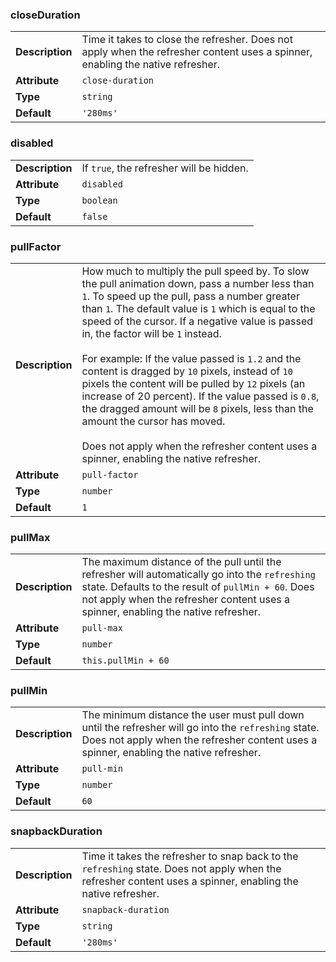 

### closeDuration 

| | |
| --- | --- |
| **Description** | Time it takes to close the refresher. Does not apply when the refresher content uses a spinner, enabling the native refresher. |
| **Attribute** | `close-duration` |
| **Type** | `string` |
| **Default** | `'280ms'` |



### disabled 

| | |
| --- | --- |
| **Description** | If `true`, the refresher will be hidden. |
| **Attribute** | `disabled` |
| **Type** | `boolean` |
| **Default** | `false` |



### pullFactor 

| | |
| --- | --- |
| **Description** | How much to multiply the pull speed by. To slow the pull animation down, pass a number less than `1`. To speed up the pull, pass a number greater than `1`. The default value is `1` which is equal to the speed of the cursor. If a negative value is passed in, the factor will be `1` instead.<br /><br />For example: If the value passed is `1.2` and the content is dragged by `10` pixels, instead of `10` pixels the content will be pulled by `12` pixels (an increase of 20 percent). If the value passed is `0.8`, the dragged amount will be `8` pixels, less than the amount the cursor has moved.<br /><br />Does not apply when the refresher content uses a spinner, enabling the native refresher. |
| **Attribute** | `pull-factor` |
| **Type** | `number` |
| **Default** | `1` |



### pullMax 

| | |
| --- | --- |
| **Description** | The maximum distance of the pull until the refresher will automatically go into the `refreshing` state. Defaults to the result of `pullMin + 60`. Does not apply when  the refresher content uses a spinner, enabling the native refresher. |
| **Attribute** | `pull-max` |
| **Type** | `number` |
| **Default** | `this.pullMin + 60` |



### pullMin 

| | |
| --- | --- |
| **Description** | The minimum distance the user must pull down until the refresher will go into the `refreshing` state. Does not apply when the refresher content uses a spinner, enabling the native refresher. |
| **Attribute** | `pull-min` |
| **Type** | `number` |
| **Default** | `60` |



### snapbackDuration 

| | |
| --- | --- |
| **Description** | Time it takes the refresher to snap back to the `refreshing` state. Does not apply when the refresher content uses a spinner, enabling the native refresher. |
| **Attribute** | `snapback-duration` |
| **Type** | `string` |
| **Default** | `'280ms'` |

